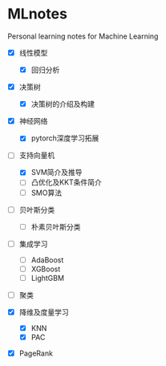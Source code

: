 # MLnotes
Personal learning notes for Machine Learning 

- [x] 线性模型
  - [x] 回归分析
- [x] 决策树
  - [x] 决策树的介绍及构建
- [x] 神经网络
  - [x] pytorch深度学习拓展
- [ ] 支持向量机
  - [x] SVM简介及推导
  - [ ] 凸优化及KKT条件简介
  - [ ] SMO算法
- [ ] 贝叶斯分类
  - [ ] 朴素贝叶斯分类
- [ ] 集成学习
  - [ ] AdaBoost
  - [ ] XGBoost
  - [ ] LightGBM
- [ ] 聚类
- [x] 降维及度量学习
  - [x] KNN
  - [x] PAC
- [x] PageRank

